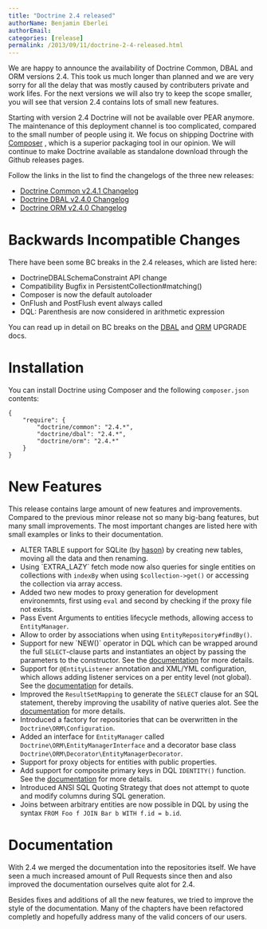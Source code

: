```yaml
---
title: "Doctrine 2.4 released"
authorName: Benjamin Eberlei
authorEmail:
categories: [release]
permalink: /2013/09/11/doctrine-2-4-released.html
---
```

We are happy to announce the availability of Doctrine Common, DBAL and
ORM versions 2.4. This took us much longer than planned and we are very
sorry for all the delay that was mostly caused by contributers private
and work lifes. For the next versions we will also try to keep the scope
smaller, you will see that version 2.4 contains lots of small new
features.

Starting with version 2.4 Doctrine will not be available over PEAR
anymore. The maintenance of this deployment channel is too complicated,
compared to the small number of people using it. We focus on shipping
Doctrine with [Composer](https://getcomposer.org) , which is a superior
packaging tool in our opinion. We will continue to make Doctrine
available as standalone download through the Github releases pages.

Follow the links in the list to find the changelogs of the three new
releases:

-   [Doctrine Common v2.4.1
    Changelog](https://github.com/doctrine/common/releases/tag/v2.4.1)
-   [Doctrine DBAL v2.4.0
    Changelog](https://github.com/doctrine/dbal/releases/tag/v2.4.0)
-   [Doctrine ORM v2.4.0
    Changelog](https://github.com/doctrine/doctrine2/releases/tag/v2.4.0)

Backwards Incompatible Changes
==============================

There have been some BC breaks in the 2.4 releases, which are listed
here:

-   DoctrineDBALSchemaConstraint API change
-   Compatibility Bugfix in PersistentCollection\#matching()
-   Composer is now the default autoloader
-   OnFlush and PostFlush event always called
-   DQL: Parenthesis are now considered in arithmetic expression

You can read up in detail on BC breaks on the
[DBAL](https://github.com/doctrine/dbal/blob/2.4/UPGRADE) and
[ORM](https://github.com/doctrine/doctrine2/blob/2.4/UPGRADE.md) UPGRADE
docs.

Installation
============

You can install Doctrine using Composer and the following
`composer.json` contents:

~~~~ {.sourceCode .json}
{
    "require": {
        "doctrine/common": "2.4.*",
        "doctrine/dbal": "2.4.*",
        "doctrine/orm": "2.4.*"
    }
}
~~~~

New Features
============

This release contains large amount of new features and improvements.
Compared to the previous minor release not so many big-bang features,
but many small improvements. The most important changes are listed here
with small examples or links to their documentation.

-   ALTER TABLE support for SQLite (by
    [hason](https://github.com/hason)) by creating new tables, moving
    all the data and then renaming.
-   Using \`EXTRA\_LAZY\` fetch mode now also queries for single
    entities on collections with `indexBy` when using
    `$collection->get()` or accessing the collection via array access.
-   Added two new modes to proxy generation for development
    environemnts, first using `eval` and second by checking if the proxy
    file not exists.
-   Pass Event Arguments to entities lifecycle methods, allowing access
    to `EntityManager`.
-   Allow to order by associations when using
    `EntityRepository#findBy()`.
-   Support for new \`NEW()\` operator in DQL which can be wrapped
    around the full `SELECT`-clause parts and instantiates an object by
    passing the parameters to the constructor. See the
    [documentation](http://docs.doctrine-project.org/en/latest/reference/dql-doctrine-query-language.html#new-operator-syntax)
    for more details.
-   Support for `@EntityListener` annotation and XML/YML configuration,
    which allows adding listener services on a per entity level (not
    global). See the
    [documentation](http://docs.doctrine-project.org/en/latest/reference/events.html#entity-listeners)
    for details.
-   Improved the `ResultSetMapping` to generate the `SELECT` clause for
    an SQL statement, thereby improving the usability of native queries
    alot. See the
    [documentation](http://docs.doctrine-project.org/en/latest/reference/native-sql.html#resultsetmappingbuilder)
    for more details.
-   Introduced a factory for repositories that can be overwritten in the
    `Doctrine\ORM\Configuration`.
-   Added an interface for `EntityManager` called
    `Doctrine\ORM\EntityManagerInterface` and a decorator base class
    `Doctrine\ORM\Decorator\EntityManagerDecorator`.
-   Support for proxy objects for entities with public properties.
-   Add support for composite primary keys in DQL `IDENTITY()` function.
    See the
    [documentation](http://docs.doctrine-project.org/en/latest/reference/dql-doctrine-query-language.html#dql-select-examples)
    for more details.
-   Introduced ANSI SQL Quoting Strategy that does not attempt to quote
    and modify columns during SQL generation.
-   Joins between arbitrary entities are now possible in DQL by using
    the syntax `FROM Foo f JOIN Bar b WITH f.id = b.id`.

Documentation
=============

With 2.4 we merged the documentation into the repositories itself. We
have seen a much increased amount of Pull Requests since then and also
improved the documentation ourselves quite alot for 2.4.

Besides fixes and additions of all the new features, we tried to improve
the style of the documentation. Many of the chapters have been
refactored completly and hopefully address many of the valid concers of
our users.

